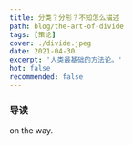 ```yaml
---
title: 分类？分形？不知怎么描述
path: blog/the-art-of-divide
tags: [策论]
cover: ./divide.jpeg
date: 2021-04-30
excerpt: '人类最基础的方法论。'
hot: false
recommended: false
---
```


### 导读

on the way.
